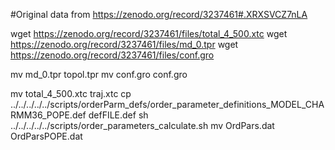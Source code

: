 #Original data from https://zenodo.org/record/3237461#.XRXSVCZ7nLA



wget  https://zenodo.org/record/3237461/files/total_4_500.xtc
wget  https://zenodo.org/record/3237461/files/md_0.tpr
wget  https://zenodo.org/record/3237461/files/conf.gro

mv  md_0.tpr topol.tpr
mv  conf.gro conf.gro

mv  total_4_500.xtc traj.xtc
cp  ../../../../../scripts/orderParm_defs/order_parameter_definitions_MODEL_CHARMM36_POPE.def defFILE.def
sh ../../../../../scripts/order_parameters_calculate.sh
mv OrdPars.dat OrdParsPOPE.dat

